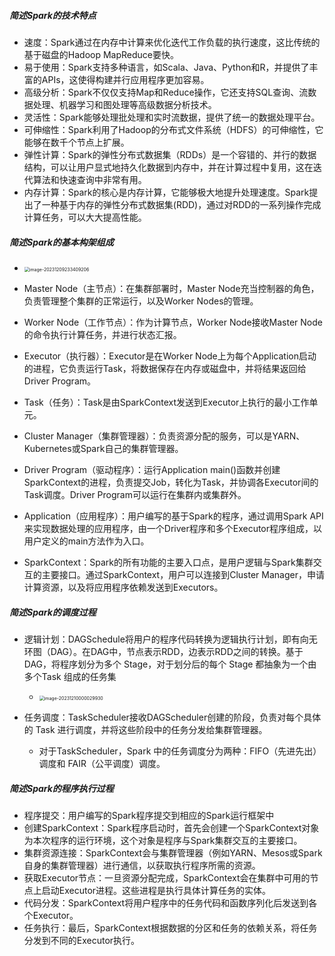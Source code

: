 ##### 简述Spark的技术特点

- 速度：Spark通过在内存中计算来优化迭代工作负载的执行速度，这比传统的基于磁盘的Hadoop MapReduce要快。
- 易于使用：Spark支持多种语言，如Scala、Java、Python和R，并提供了丰富的APIs，这使得构建并行应用程序更加容易。
- 高级分析：Spark不仅仅支持Map和Reduce操作，它还支持SQL查询、流数据处理、机器学习和图处理等高级数据分析技术。
- 灵活性：Spark能够处理批处理和实时流数据，提供了统一的数据处理平台。
- 可伸缩性：Spark利用了Hadoop的分布式文件系统（HDFS）的可伸缩性，它能够在数千个节点上扩展。
- 弹性计算：Spark的弹性分布式数据集（RDDs）是一个容错的、并行的数据结构，可以让用户显式地持久化数据到内存中，并在计算过程中复用，这在迭代算法和快速查询中非常有用。
- 内存计算：Spark的核心是内存计算，它能够极大地提升处理速度。Spark提出了一种基于内存的弹性分布式数据集(RDD)，通过对RDD的一系列操作完成计算任务，可以大大提高性能。

##### 简述Spark的基本构架组成

- <img src="https://thdlrt.oss-cn-beijing.aliyuncs.com/image-20231209233409206.png" alt="image-20231209233409206" style="zoom:50%;" />

- Master Node（主节点）：在集群部署时，Master Node充当控制器的角色，负责管理整个集群的正常运行，以及Worker Nodes的管理。

- Worker Node（工作节点）：作为计算节点，Worker Node接收Master Node的命令执行计算任务，并进行状态汇报。
- Executor（执行器）：Executor是在Worker Node上为每个Application启动的进程，它负责运行Task，将数据保存在内存或磁盘中，并将结果返回给Driver Program。
- Task（任务）：Task是由SparkContext发送到Executor上执行的最小工作单元。
- Cluster Manager（集群管理器）：负责资源分配的服务，可以是YARN、Kubernetes或Spark自己的集群管理器。
- Driver Program（驱动程序）：运行Application main()函数并创建SparkContext的进程，负责提交Job，转化为Task，并协调各Executor间的Task调度。Driver Program可以运行在集群内或集群外。
- Application（应用程序）：用户编写的基于Spark的程序，通过调用Spark API来实现数据处理的应用程序，由一个Driver程序和多个Executor程序组成，以用户定义的main方法作为入口。
- SparkContext：Spark的所有功能的主要入口点，是用户逻辑与Spark集群交互的主要接口。通过SparkContext，用户可以连接到Cluster Manager，申请计算资源，以及将应用程序依赖发送到Executors。

##### 简述Spark的调度过程

- 逻辑计划：DAGSchedule将用户的程序代码转换为逻辑执行计划，即有向无环图（DAG）。在DAG中，节点表示RDD，边表示RDD之间的转换。基于DAG，将程序划分为多个 Stage，对于划分后的每个 Stage 都抽象为一个由多个Task 组成的任务集
  - <img src="https://thdlrt.oss-cn-beijing.aliyuncs.com/image-20231210000029930.png" alt="image-20231210000029930" style="zoom: 50%;" />

- 任务调度：TaskScheduler接收DAGScheduler创建的阶段，负责对每个具体的 Task 进行调度，并将这些阶段中的任务分发给集群管理器。
  - 对于TaskScheduler，Spark 中的任务调度分为两种：FIFO（先进先出）调度和 FAIR（公平调度）调度。

##### 简述Spark的程序执行过程

- 程序提交：用户编写的Spark程序提交到相应的Spark运行框架中
- 创建SparkContext：Spark程序启动时，首先会创建一个SparkContext对象为本次程序的运行环境，这个对象是程序与Spark集群交互的主要接口。
- 集群资源连接：SparkContext会与集群管理器（例如YARN、Mesos或Spark自身的集群管理器）进行通信，以获取执行程序所需的资源。
- 获取Executor节点：一旦资源分配完成，SparkContext会在集群中可用的节点上启动Executor进程。这些进程是执行具体计算任务的实体。
- 代码分发：SparkContext将用户程序中的任务代码和函数序列化后发送到各个Executor。
- 任务执行：最后，SparkContext根据数据的分区和任务的依赖关系，将任务分发到不同的Executor执行。